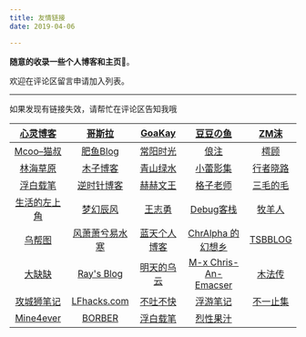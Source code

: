 ```yaml
---
title: 友情链接
date: 2019-04-06

---
```

**随意的收录一些个人博客和主页**🤦‍。

欢迎在评论区留言申请加入列表。

***

如果发现有链接失效，请帮忙在评论区告知我哦

|  [心灵博客](http://blog.dngz.net/)   |       [哥斯拉](http://gojira.net/)       |    [GoaKay](https://www.goakay.com/)    |        [豆豆の鱼](http://www.midousir.com/)         |      [ZM沫](http://zmmio.com/)       |
| :----------------------------------: | :--------------------------------------: | :-------------------------------------: | :-------------------------------------------------: | :----------------------------------: |
|  [Mcoo–猫叔](https://www.mcoo.cc/)   |   [肥鱼Blog](https://www.feiyuyu.net/)   |     [常阳时光](https://cyhour.com/)     |             [俍注](http://oneinf.com/)              |      [樗顾](https://novcu.com/)      |
|    [林海草原](https://lhcy.org/)     |      [木子博客](https://muuzi.cn/)       |  [青山绿水](https://www.huhexian.com/)  |         [小蕾影集](https://liuxiaolei.me/)          | [行者晓路](http://stuit.cn/Xiaolu/)  |
| [浮白载笔](http://www.winature.com/) |   [逆时针博客](http://www.mydes.top/)    |       [赫赫文王](https://kqh.me/)       |         [格子老师](https://manman.qian.lu/)         |  [三毛的毛](https://www.seoyx.cn/)   |
| [生活的左上角](https://bwskyer.com/) |    [梦幻辰风](https://www.mhcf.net/)     |     [王志勇](http://www.auiou.com/)     |        [Debug客栈](https://www.debuginn.cn/)        |  [牧羊人](https://www.shephe.com/)   |
|     [乌帮图](https://wbt5.com/)      | [风萧萧兮易水寒](https://www.fiisi.com/) | [蓝天个人博客](http://www.along168.cn/) |     [ChrAlpha 的幻想乡](https://chralpha.com/)      |   [TSBBLOG](https://tsb2blog.com/)   |
| [大缺缺](https://www.daqueque.com/)  |    [Ray's Blog](https://raycoder.me/)    |    [明天的乌云](https://tmr.js.org/)    | [M-x Chris-An-Emacser](https://chriszheng.science/) | [木法传](https://www.mofazhuan.com/) |
|   [攻城狮笔记](http://qumac.com/)    | [LFhacks.com](https://www.lfhacks.com/)  |    [不吐不快](https://mianao.info/)     |           [浮游笔记](https://fffou.com/)            |    [不一止集](http://buyivi.xyz/)    |
|    [Mine4ever](https://cxcat.cn/)    |       [BORBER](https://borber.cn/)       |  [ 浮白载笔](http://www.winature.com/)  |           [烈性果汁](https://nhyilin.cn/)           |                                      |

